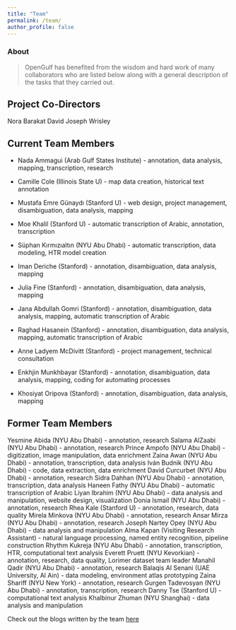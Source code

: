 ```yaml
---
title: "Team"
permalink: /team/
author_profile: false
---
```



### About

> OpenGulf has benefited from the wisdom and hard work of many collaborators who are listed below along with a general description of the tasks that they carried out. 


## Project Co-Directors

Nora Barakat
David Joseph Wrisley
	
## Current Team Members

- Nada Ammagui (Arab Gulf States Institute) - annotation, data analysis, mapping, transcription, research
- Camille Cole (Illinois State U) - map data creation, historical text annotation
- Mustafa Emre Günaydı (Stanford U) - web design, project management, disambiguation, data analysis, mapping
- Moe Khalil (Stanford U) - automatic transcription of Arabic, annotation, transcription
- Süphan Kırmızıaltın (NYU Abu Dhabi) - automatic transcription, data modeling, HTR model creation


- Iman Deriche (Stanford) - annotation, disambiguation, data analysis, mapping
- Julia Fine (Stanford) - annotation, disambiguation, data analysis, mapping
- Jana Abdullah Gomri (Stanford) - annotation, disambiguation, data analysis, mapping, automatic transcription of Arabic
- Raghad Hasanein (Stanford) - annotation, disambiguation, data analysis, mapping, automatic transcription of Arabic
- Anne Ladyem McDivitt (Stanford) - project management, technical consultation
- Enkhjin Munkhbayar (Stanford) - annotation, disambiguation, data analysis, mapping, coding for automating processes
- Khosiyat Oripova (Stanford) - annotation, disambiguation, data analysis, mapping


## Former Team Members


Yesmine Abida (NYU Abu Dhabi) - annotation, research
Salama AlZaabi (NYU Abu Dhabi) - annotation, research
Prince Ampofo (NYU Abu Dhabi) - digitization, image manipulation, data enrichment
Zaina Awan (NYU Abu Dhabi) - annotation, transcription, data analysis
Iván Budnik (NYU Abu Dhabi) - code, data extraction, data enrichment
David Curcurbet (NYU Abu Dhabi) - annotation, research
Sidra Dahhan (NYU Abu Dhabi) - annotation, transcription, data analysis
Haneen Fathy (NYU Abu Dhabi) - automatic transcription of Arabic
Liyan Ibrahim (NYU Abu Dhabi) - data analysis and manipulation, website design, visualization
Donia Ismail (NYU Abu Dhabi) - annotation, research
Rhea Kale (Stanford U) - annotation, research, data quality
Mirela Minkova (NYU Abu Dhabi) - annotation, research
Ansar Mirza (NYU Abu Dhabi) - annotation, research
Joseph Nartey Opey (NYU Abu Dhabi) - data analysis and manipulation
Alma Kapan (Visiting Research Assistant) - natural language processing, named entity recognition, pipeline construction
Rhythm Kukreja (NYU Abu Dhabi) - annotation, transcription, HTR, computational text analysis
Everett Pruett (NYU Kevorkian) - annotation, research, data quality, Lorimer dataset team leader
Manahil Qadir (NYU Abu Dhabi) - annotation, research
Balaqis Al Senani (UAE University, Al Ain) - data modeling, environment atlas prototyping
Zaina Shariff (NYU New York) - annotation, research
Gurgen Tadevosyan (NYU Abu Dhabi) - annotation, transcription, research
Danny Tse (Stanford U) - computational text analysis
Khalbinur Zhuman (NYU Shanghai) - data analysis and manipulation



Check out the blogs written by the team [here](link)
